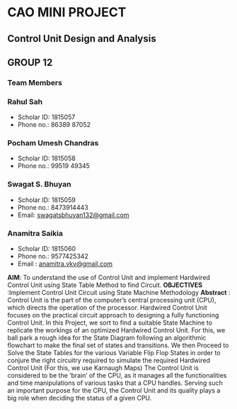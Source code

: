 # CAO MINI PROJECT
## Control Unit Design and Analysis 

## GROUP 12
### Team Members
### Rahul Sah
- Scholar ID: 1815057
- Phone no.: 86389 87052
### Pocham Umesh Chandras
- Scholar ID: 1815058
- Phone no.: 99519 49345
### Swagat S. Bhuyan
- Scholar ID: 1815059
- Phone no.: 8473914443
- Email: swagatsbhuyan132@gmail.com
### Anamitra Saikia
- Scholar ID: 1815060
- Phone no.: 9577425342
- Email : anamitra.vkv@gmail.com

**AIM**: To understand the use of Control Unit and implement Hardwired Control Unit using State Table Method to find Circuit.
**OBJECTIVES** :Implement Control Unit Circuit using State Machine Methodology
**Abstract** : Control Unit is the part of the computer’s central processing unit (CPU), which directs the operation of the processor. Hardwired Control Unit focuses on the practical circuit approach to designing a fully functioning Control Unit. In this Project, we sort to find a suitable State Machine to replicate the workings of an optimized Hardwired Control Unit. For this, we ball park a rough idea for the State Diagram following an algorithmic flowchart to make the final set of states and transitions. We then Proceed to Solve the State Tables for the various Variable Flip Flop States in order to conjure the right circuitry required to simulate the required Hardwired Control Unit (For this, we use Karnaugh Maps) The Control Unit is considered to be the ‘brain’ of the CPU, as it manages all the functionalities and time manipulations of various tasks that a CPU handles. Serving such an important purpose for the CPU, the Control Unit and its quality plays a big role when deciding the status of a given CPU.

